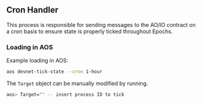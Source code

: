 ## Cron Handler

This process is responsible for sending messages to the AO/IO contract on a cron basis to ensure state is properly ticked throughout Epochs.

### Loading in AOS

Example loading in AOS:

```bash
aos devnet-tick-state --cron 1-hour
```

The `Target` object can be manually modified by running.

```bash
aos> Target="" -- insert process ID to tick
```
